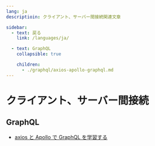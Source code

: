 ```yaml
---
lang: ja
descriptioin: クライアント、サーバー間接続関連文章

sidebar:
  - text: 戻る
    link: /languages/ja/

  - text: GraphQL
    collapsible: true

    children:
      - ./graphql/axios-apollo-graphql.md
---
```


# クライアント、サーバー間接続

## GraphQL

- [axios と Apollo で GraphQL を学習する](./graphql/axios-apollo-graphql.md)
